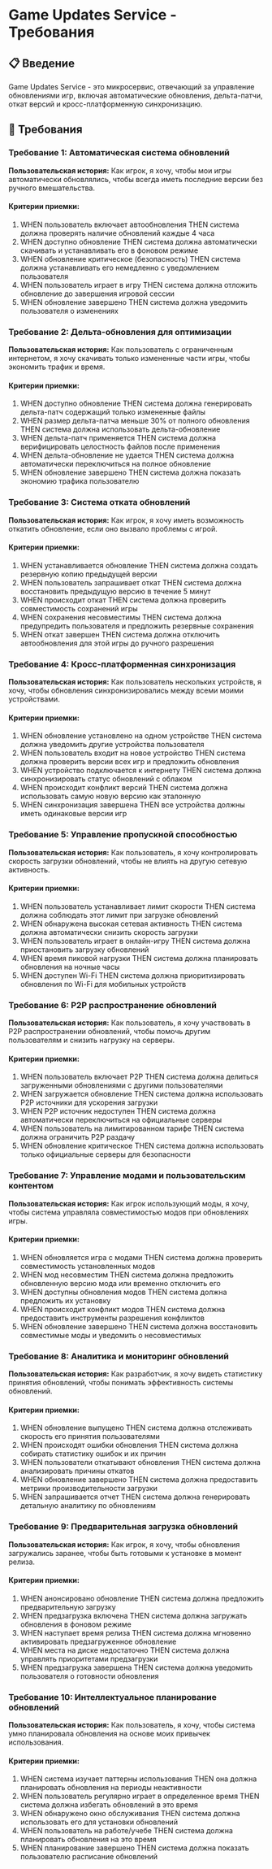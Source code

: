 # Game Updates Service - Требования

## 📋 **Введение**

Game Updates Service - это микросервис, отвечающий за управление обновлениями игр, включая автоматические обновления, дельта-патчи, откат версий и кросс-платформенную синхронизацию.

## 🎯 **Требования**

### **Требование 1: Автоматическая система обновлений**

**Пользовательская история:** Как игрок, я хочу, чтобы мои игры автоматически обновлялись, чтобы всегда иметь последние версии без ручного вмешательства.

#### Критерии приемки:
1. WHEN пользователь включает автообновления THEN система должна проверять наличие обновлений каждые 4 часа
2. WHEN доступно обновление THEN система должна автоматически скачивать и устанавливать его в фоновом режиме
3. WHEN обновление критическое (безопасность) THEN система должна устанавливать его немедленно с уведомлением пользователя
4. WHEN пользователь играет в игру THEN система должна отложить обновление до завершения игровой сессии
5. WHEN обновление завершено THEN система должна уведомить пользователя о изменениях

### **Требование 2: Дельта-обновления для оптимизации**

**Пользовательская история:** Как пользователь с ограниченным интернетом, я хочу скачивать только измененные части игры, чтобы экономить трафик и время.

#### Критерии приемки:
1. WHEN доступно обновление THEN система должна генерировать дельта-патч содержащий только измененные файлы
2. WHEN размер дельта-патча меньше 30% от полного обновления THEN система должна использовать дельта-обновление
3. WHEN дельта-патч применяется THEN система должна верифицировать целостность файлов после применения
4. WHEN дельта-обновление не удается THEN система должна автоматически переключиться на полное обновление
5. WHEN обновление завершено THEN система должна показать экономию трафика пользователю

### **Требование 3: Система отката обновлений**

**Пользовательская история:** Как игрок, я хочу иметь возможность откатить обновление, если оно вызвало проблемы с игрой.

#### Критерии приемки:
1. WHEN устанавливается обновление THEN система должна создать резервную копию предыдущей версии
2. WHEN пользователь запрашивает откат THEN система должна восстановить предыдущую версию в течение 5 минут
3. WHEN происходит откат THEN система должна проверить совместимость сохранений игры
4. WHEN сохранения несовместимы THEN система должна предупредить пользователя и предложить резервные сохранения
5. WHEN откат завершен THEN система должна отключить автообновления для этой игры до ручного разрешения

### **Требование 4: Кросс-платформенная синхронизация**

**Пользовательская история:** Как пользователь нескольких устройств, я хочу, чтобы обновления синхронизировались между всеми моими устройствами.

#### Критерии приемки:
1. WHEN обновление установлено на одном устройстве THEN система должна уведомить другие устройства пользователя
2. WHEN пользователь входит на новое устройство THEN система должна проверить версии всех игр и предложить обновления
3. WHEN устройство подключается к интернету THEN система должна синхронизировать статус обновлений с облаком
4. WHEN происходит конфликт версий THEN система должна использовать самую новую версию как эталонную
5. WHEN синхронизация завершена THEN все устройства должны иметь одинаковые версии игр

### **Требование 5: Управление пропускной способностью**

**Пользовательская история:** Как пользователь, я хочу контролировать скорость загрузки обновлений, чтобы не влиять на другую сетевую активность.

#### Критерии приемки:
1. WHEN пользователь устанавливает лимит скорости THEN система должна соблюдать этот лимит при загрузке обновлений
2. WHEN обнаружена высокая сетевая активность THEN система должна автоматически снизить скорость загрузки
3. WHEN пользователь играет в онлайн-игру THEN система должна приостановить загрузку обновлений
4. WHEN время пиковой нагрузки THEN система должна планировать обновления на ночные часы
5. WHEN доступен Wi-Fi THEN система должна приоритизировать обновления по Wi-Fi для мобильных устройств

### **Требование 6: P2P распространение обновлений**

**Пользовательская история:** Как пользователь, я хочу участвовать в P2P распространении обновлений, чтобы помочь другим пользователям и снизить нагрузку на серверы.

#### Критерии приемки:
1. WHEN пользователь включает P2P THEN система должна делиться загруженными обновлениями с другими пользователями
2. WHEN загружается обновление THEN система должна использовать P2P источники для ускорения загрузки
3. WHEN P2P источник недоступен THEN система должна автоматически переключиться на официальные серверы
4. WHEN пользователь на лимитированном тарифе THEN система должна ограничить P2P раздачу
5. WHEN обновление критическое THEN система должна использовать только официальные серверы для безопасности

### **Требование 7: Управление модами и пользовательским контентом**

**Пользовательская история:** Как игрок использующий моды, я хочу, чтобы система управляла совместимостью модов при обновлениях игры.

#### Критерии приемки:
1. WHEN обновляется игра с модами THEN система должна проверить совместимость установленных модов
2. WHEN мод несовместим THEN система должна предложить обновленную версию мода или временно отключить его
3. WHEN доступны обновления модов THEN система должна предложить их установку
4. WHEN происходит конфликт модов THEN система должна предоставить инструменты разрешения конфликтов
5. WHEN обновление завершено THEN система должна восстановить совместимые моды и уведомить о несовместимых

### **Требование 8: Аналитика и мониторинг обновлений**

**Пользовательская история:** Как разработчик, я хочу видеть статистику принятия обновлений, чтобы понимать эффективность системы обновлений.

#### Критерии приемки:
1. WHEN обновление выпущено THEN система должна отслеживать скорость его принятия пользователями
2. WHEN происходят ошибки обновления THEN система должна собирать статистику ошибок и их причин
3. WHEN пользователи откатывают обновления THEN система должна анализировать причины откатов
4. WHEN обновление завершено THEN система должна предоставить метрики производительности загрузки
5. WHEN запрашивается отчет THEN система должна генерировать детальную аналитику по обновлениям

### **Требование 9: Предварительная загрузка обновлений**

**Пользовательская история:** Как игрок, я хочу, чтобы обновления загружались заранее, чтобы быть готовыми к установке в момент релиза.

#### Критерии приемки:
1. WHEN анонсировано обновление THEN система должна предложить предварительную загрузку
2. WHEN предзагрузка включена THEN система должна загружать обновления в фоновом режиме
3. WHEN наступает время релиза THEN система должна мгновенно активировать предзагруженное обновление
4. WHEN места на диске недостаточно THEN система должна управлять приоритетами предзагрузки
5. WHEN предзагрузка завершена THEN система должна уведомить пользователя о готовности обновления

### **Требование 10: Интеллектуальное планирование обновлений**

**Пользовательская история:** Как пользователь, я хочу, чтобы система умно планировала обновления на основе моих привычек использования.

#### Критерии приемки:
1. WHEN система изучает паттерны использования THEN она должна планировать обновления на периоды неактивности
2. WHEN пользователь регулярно играет в определенное время THEN система должна избегать обновлений в это время
3. WHEN обнаружено окно обслуживания THEN система должна использовать его для установки обновлений
4. WHEN пользователь на работе/учебе THEN система должна планировать обновления на это время
5. WHEN планирование завершено THEN система должна показать пользователю расписание обновлений